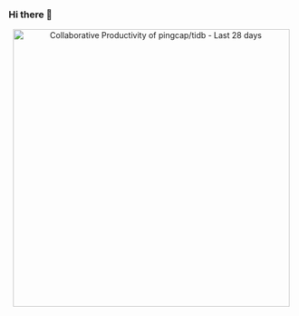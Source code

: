 ### Hi there 👋

<!-- Copy-paste in your Readme.md file -->

<a href="https://next.ossinsight.io/widgets/official/compose-last-28-days-collaborative-productivity?repo_id=41986369" target="_blank" style="display: block" align="center">
  <picture>
    <source media="(prefers-color-scheme: dark)" srcset="https://next.ossinsight.io/widgets/official/compose-last-28-days-collaborative-productivity/thumbnail.png?repo_id=41986369&image_size=auto&color_scheme=dark" width="488.5" height="auto">
    <img alt="Collaborative Productivity of pingcap/tidb - Last 28 days" src="https://next.ossinsight.io/widgets/official/compose-last-28-days-collaborative-productivity/thumbnail.png?repo_id=41986369&image_size=auto&color_scheme=light" width="488.5" height="auto">
  </picture>
</a>

<!-- Made with [OSS Insight](https://ossinsight.io/) -->

<!--
**fxanhkhoa/fxanhkhoa** is a ✨ _special_ ✨ repository because its `README.md` (this file) appears on your GitHub profile.

Here are some ideas to get you started:

- 🔭 I’m currently working on ...
- 🌱 I’m currently learning ...
- 👯 I’m looking to collaborate on ...
- 🤔 I’m looking for help with ...
- 💬 Ask me about ...
- 📫 How to reach me: ...
- 😄 Pronouns: ...
- ⚡ Fun fact: ...
-->
